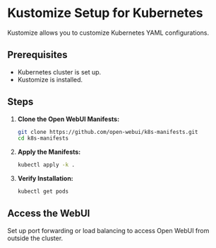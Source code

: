 

# Kustomize Setup for Kubernetes

Kustomize allows you to customize Kubernetes YAML configurations.

## Prerequisites

- Kubernetes cluster is set up.
- Kustomize is installed.

## Steps

1. **Clone the Open WebUI Manifests:**

   ```bash
   git clone https://github.com/open-webui/k8s-manifests.git
   cd k8s-manifests
   ```

2. **Apply the Manifests:**

   ```bash
   kubectl apply -k .
   ```

3. **Verify Installation:**

   ```bash
   kubectl get pods
   ```

## Access the WebUI

Set up port forwarding or load balancing to access Open WebUI from outside the cluster.
